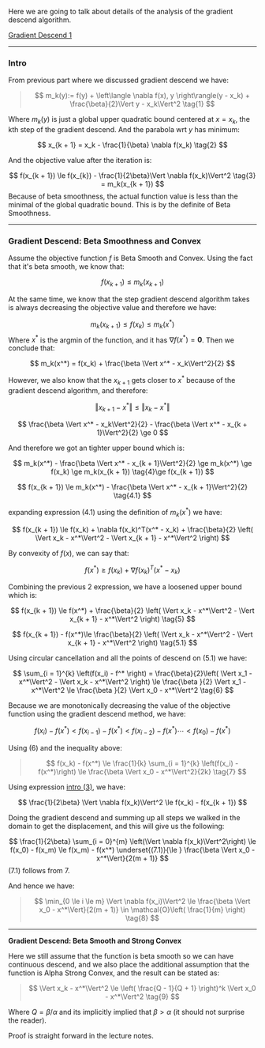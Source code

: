 Here we are going to talk about details of the analysis of the gradient descend algorithm. 

[Gradient Descend 1](Gradient%20Descend%201.md)


---
### **Intro**
From previous part where we discussed gradient descend we have: 
> $$
> m_k(y):=
> f(y) + \left\langle
> \nabla f(x), y
> \right\rangle(y - x_k) + 
> \frac{\beta}{2}\Vert y - x_k\Vert^2
> \tag{1}
> $$

Where $m_k(y)$ is just a global upper quadratic bound centered at $x = x_k$, the kth step of the gradient descend. And the parabola wrt $y$ has minimum: 

$$
x_{k + 1} = 
x_k - \frac{1}{\beta} \nabla f(x_k)
\tag{2}
$$

And the objective value after the iteration is: 

$$
f(x_{k + 1}) \le
f(x_{k}) - \frac{1}{2\beta}\Vert \nabla f(x_k)\Vert^2
\tag{3} = m_k(x_{k + 1})
$$
Because of beta smoothness, the actual function value is less than the minimal of the global quadratic bound. This is by the definite of Beta Smoothness.

---
### **Gradient Descend: Beta Smoothness and Convex**

Assume the objective function $f$ is Beta Smooth and Convex. Using the fact that it's beta smooth, we know that: 

$$
f(x_{k + 1}) \le m_k(x_{k + 1})
$$

At the same time, we know that the step gradient descend algorithm takes is always decreasing the objective value and therefore we have: 

$$
m_k(x_{k + 1}) \le f(x_k) \le m_k(x^*)
$$
Where $x^*$ is the argmin of the function, and it has $\nabla f(x^*) = \mathbf{0}$. Then  we conclude that: 

$$
m_k(x^*) = f(x_k) + \frac{\beta \Vert x^* - x_k\Vert^2}{2}
$$

However, we also know that the $x_{k + 1}$ gets closer to $x^*$ because of the gradient descend algorithm, and therefore: 

$$
\Vert x_{k+ 1} - x^*\Vert \le \Vert x_{k} - x^*\Vert
$$

$$
\frac{\beta \Vert x^* - x_k\Vert^2}{2} - 
\frac{\beta \Vert x^* - x_{k + 1}\Vert^2}{2} \ge 0
$$

And therefore we got an tighter upper bound which is: 

$$
m_k(x^*) - \frac{\beta \Vert x^* - x_{k + 1}\Vert^2}{2} \ge m_k(x^*) \ge f(x_k) \ge m_k(x_{k + 1}) \tag{4}\ge f(x_{k + 1})
$$

$$
f(x_{k + 1}) \le m_k(x^*) - \frac{\beta \Vert x^* - x_{k + 1}\Vert^2}{2} \tag{4.1}
$$

expanding expression (4.1) using the definition of $m_k(x^*)$ we have: 

$$
f(x_{k + 1}) \le f(x_k) + \nabla f(x_k)^T(x^* - x_k) + \frac{\beta}{2}
\left(
    \Vert x_k - x^*\Vert^2 - \Vert x_{k + 1} - x^*\Vert^2
\right)
$$

By convexity of $f(x)$, we can say that: 

$$
f(x^*) \ge f(x_k) + \nabla f(x_k)^T(x^* - x_k)
$$

Combining the previous 2 expression, we have a loosened upper bound which is: 

$$
f(x_{k + 1}) \le f(x^*) + \frac{\beta}{2}
\left(
    \Vert x_k - x^*\Vert^2 - \Vert x_{k + 1} - x^*\Vert^2
\right)
\tag{5}
$$

$$
f(x_{k + 1}) - f(x^*)\le \frac{\beta}{2}
\left(
    \Vert x_k - x^*\Vert^2 - \Vert x_{k + 1} - x^*\Vert^2
\right)
\tag{5.1}
$$

Using circular cancellation and all the points of descend on (5.1) we have: 

$$
\sum_{i = 1}^{k} \left(f(x_i) - f^* \right) = 
\frac{\beta}{2}\left(
    \Vert x_1 - x^*\Vert^2 - \Vert x_k - x^*\Vert^2
\right)
\le
\frac{\beta }{2} \Vert x_1 - x^*\Vert^2
\le
\frac{\beta }{2} \Vert x_0 - x^*\Vert^2
\tag{6}
$$

Because we are monotonically decreasing the value of the objective function using the gradient descend method, we have: 

$$
f(x_{i}) - f(x^*) < f(x_{i - 1})  - f(x^*) < f(x_{i - 2}) - f(x^*) \cdots < f(x_0) - f(x^*)
$$

Using (6) and the inequality above: 

> $$
> f(x_k) - f(x^*) \le \frac{1}{k} 
> \sum_{i = 1}^{k} \left(f(x_i) - f(x^*)\right) 
> \le 
> \frac{\beta \Vert x_0 - x^*\Vert^2}{2k} 
> \tag{7}
> $$

Using expression [intro (3)](Gradient%20Descend%202.md#intro), we have: 

$$
\frac{1}{2\beta} \Vert \nabla f(x_k)\Vert^2 \le 
f(x_k) - f(x_{k + 1})
$$

Doing the gradient descend and summing up all steps we walked in the domain to get the displacement, and this will give us the following: 

$$
\frac{1}{2\beta} \sum_{i = 0}^{m} \left(\Vert \nabla f(x_k)\Vert^2\right)
\le f(x_0) - f(x_m) \le f(x_m) - f(x^*) \underset{(7.1)}{\le }
\frac{\beta \Vert x_0 - x^*\Vert}{2(m + 1)}
$$
(7.1) follows from 7. 

And hence we have: 

> $$
> \min_{0 \le i \le m} \Vert \nabla f(x_i)\Vert^2 \le \frac{\beta \Vert x_0 - x^*\Vert}{2(m + 1)} \in 
> \mathcal{O}\left(
>     \frac{1}{m}
> \right) \tag{8}
> $$

---
**Gradient Descend: Beta Smooth and Strong Convex**

Here we still assume that the function is beta smooth so we can have continuous descend, and we also place the additional assumption that the function is Alpha Strong Convex, and the result can be stated as: 

> $$
> \Vert x_k - x^*\Vert^2 \le \left(
> \frac{Q - 1}{Q + 1}
> \right)^k \Vert x_0 - x^*\Vert^2 \tag{9}
> $$

Where $Q = \beta/\alpha$ and its implicitly implied that $\beta > \alpha$ (it should not surprise the reader). 

Proof is straight forward in the lecture notes. 
